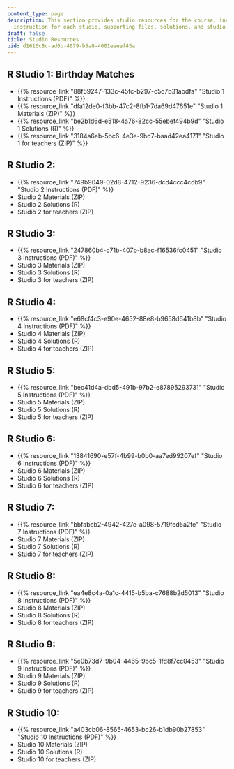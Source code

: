 ```yaml
---
content_type: page
description: This section provides studio resources for the course, including the
  instruction for each studio, supporting files, solutions, and studio for teachers.
draft: false
title: Studio Resources
uid: d1616c8c-ad0b-4679-b5a8-4001eaeef45a
---
```

## R Studio 1: Birthday Matches

- {{% resource_link "88f59247-133c-45fc-b297-c5c7b31abdfa" "Studio 1 Instructions (PDF)" %}}
- {{% resource_link "dfa12de0-f3bb-47c2-8fb1-7da69d47651e" "Studio 1 Materials (ZIP)" %}} 
- {{% resource_link "be2b1d6d-e518-4a76-82cc-55ebef494b9d" "Studio 1 Solutions (R)" %}}
- {{% resource_link "3184a6eb-5bc6-4e3e-9bc7-baad42ea4171" "Studio 1 for teachers (ZIP)" %}}

## R Studio 2:

- {{% resource_link "749b9049-02d8-4712-9236-dcd4ccc4cdb9" "Studio 2 Instructions (PDF)" %}}
- Studio 2 Materials (ZIP) 
- Studio 2 Solutions (R)
- Studio 2 for teachers (ZIP)

## R Studio 3:

- {{% resource_link "247860b4-c71b-407b-b8ac-f16536fc0451" "Studio 3 Instructions (PDF)" %}}
- Studio 3 Materials (ZIP) 
- Studio 3 Solutions (R)
- Studio 3 for teachers (ZIP)

## R Studio 4:

- {{% resource_link "e68cf4c3-e90e-4652-88e8-b9658d641b8b" "Studio 4 Instructions (PDF)" %}}
- Studio 4 Materials (ZIP) 
- Studio 4 Solutions (R)
- Studio 4 for teachers (ZIP)

## R Studio 5:

- {{% resource_link "bec41d4a-dbd5-491b-97b2-e87895293731" "Studio 5 Instructions (PDF)" %}}
- Studio 5 Materials (ZIP) 
- Studio 5 Solutions (R)
- Studio 5 for teachers (ZIP)

## R Studio 6:

- {{% resource_link "13841690-e57f-4b99-b0b0-aa7ed99207ef" "Studio 6 Instructions (PDF)" %}}
- Studio 6 Materials (ZIP) 
- Studio 6 Solutions (R)
- Studio 6 for teachers (ZIP)

## R Studio 7:

- {{% resource_link "bbfabcb2-4942-427c-a098-5719fed5a2fe" "Studio 7 Instructions (PDF)" %}}
- Studio 7 Materials (ZIP) 
- Studio 7 Solutions (R)
- Studio 7 for teachers (ZIP)

## R Studio 8:

- {{% resource_link "ea4e8c4a-0a1c-4415-b5ba-c7688b2d5013" "Studio 8 Instructions (PDF)" %}}
- Studio 8 Materials (ZIP) 
- Studio 8 Solutions (R)
- Studio 8 for teachers (ZIP)

## R Studio 9:

- {{% resource_link "5e0b73d7-9b04-4465-9bc5-1fd8f7cc0453" "Studio 9 Instructions (PDF)" %}}
- Studio 9 Materials (ZIP) 
- Studio 9 Solutions (R)
- Studio 9 for teachers (ZIP)

## R Studio 10:

- {{% resource_link "a403cb06-8565-4653-bc26-b1db90b27853" "Studio 10 Instructions (PDF)" %}}
- Studio 10 Materials (ZIP) 
- Studio 10 Solutions (R)
- Studio 10 for teachers (ZIP)